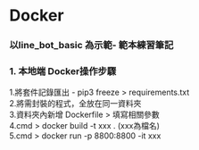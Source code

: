 # Docker

### 以line_bot_basic 為示範- 範本練習筆記

### 1. 本地端 Docker操作步驟


1.將套件記錄匯出 - pip3 freeze > requirements.txt  
2.將需封裝的程式，全放在同一資料夾  
3.資料夾內新增 Dockerfile > 填寫相關參數  
4.cmd > docker build -t xxx .  (xxx為檔名)  
5.cmd > docker run -p 8800:8800 -it xxx      


